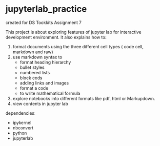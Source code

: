 # jupyterlab_practice

created for DS Tookkits Assignment 7

This project is about exploring features of jupyter lab for interactive development environment. 
It also explains how to:
1. format documents using the three different cell types ( code cell, markdown and raw) 
2. use markdown syntax to 
     - format heading hierarchy
     - bullet styles
     - numbered lists
     - block cods
     - adding links and images
     - format a code
     - to write mathematical formula 
3. explore notebooks into different formats like pdf, html or Markupdown. 
4. view contents in jupyter lab


dependencies:
  - ipykernel
  - nbconvert
  - python 
  - jupyterlab
